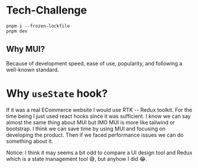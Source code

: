 # Tech-Challenge

```
pnpm i --frozen-lockfile
pnpm dev
```

## Why MUI?

Because of development speed, ease of use, popularity, and following a well-known standard.

# Why `useState` hook?

If it was a real ECommerce website I would use RTK -- Redux toolkit. For the time being I just used react hooks since it was sufficient. I know we can say almost the same thing about MUI but IMO MUI is more like tailwind or bootstrap. I think we can save time by using MUI and focusing on developing the product. Then if we faced performance issues we can do something about it.

Notice: I think it may seems a bit odd to compare a UI design tool and Redux which is a state management tool :sweat_smile:, but anyhow I did :joy:.
